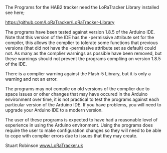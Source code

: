 The Programs for the HAB2 tracker need the LoRaTracker Library installed see here;

https://github.com/LoRaTracker/LoRaTracker-Library

The programs have been tested against version 1.8.5 of the Arduino IDE. Note that this 
version of the IDE has the -permissive attribute set for the compiler, this allows the 
complier to tolerate some functions that previous versions (that did not have the -permissive
attribute set as default) could not. As many as the complier warnings as possible have been
removed, but these warnings should not prevent the programs compliing on version 1.8.5 of the IDE.

There is a complier warning against the Flash-5 Library, but it is only a warning and not an error. 

The programs may not compile on old versions of the complier due to space issues or other changes
that may have occured in the Arduino environment over time, it is not practical to test the 
programs against each particular version of the Arduino IDE. If you have problems, you will need 
to upgrade your Arduino IDE to a modern version. 

The user of these programs is expected to have had a reasonable level of experience in using the
Arduino environment. Using the programs does require the user to make configuration changes so
they will need to be able to cope with complier errors due to issues that they may create. 

Stuart Robinson
www.LoRaTracker.uk

  